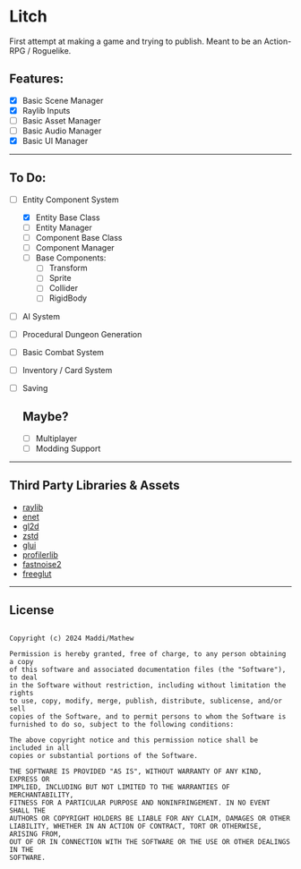 # Litch

First attempt at making a game and trying to publish.
Meant to be an Action-RPG / Roguelike.

## Features:
- [x] Basic Scene Manager
- [x] Raylib Inputs
- [ ] Basic Asset Manager
- [ ] Basic Audio Manager
- [x] Basic UI Manager

<hr>

## To Do:
  - [ ] Entity Component System
    - [x] Entity Base Class
    - [ ] Entity Manager
    - [ ] Component Base Class
    - [ ] Component Manager
    - [ ] Base Components:
        - [ ] Transform
        - [ ] Sprite
        - [ ] Collider
       - [ ] RigidBody
  - [ ] AI System
  - [ ] Procedural Dungeon Generation
  - [ ] Basic Combat System
  - [ ] Inventory / Card System
  - [ ] Saving

    ## Maybe?
      - [ ] Multiplayer
      - [ ] Modding Support

<hr>

## Third Party Libraries & Assets
- [raylib](https://github.com/raysan5/raylib)
- [enet](https://github.com/lsalzman/enet)
- [gl2d](https://github.com/meemknight/gl2d)
- [zstd](https://github.com/facebook/zstd)
- [glui](https://github.com/meemknight/glui/)
- [profilerlib](https://github.com/meemknight/profilerLib)
- [fastnoise2](https://github.com/Auburn/FastNoise2)
- [freeglut](https://github.com/freeglut/freeglut)

<hr>

## License
```MIT License

Copyright (c) 2024 Maddi/Mathew

Permission is hereby granted, free of charge, to any person obtaining a copy
of this software and associated documentation files (the "Software"), to deal
in the Software without restriction, including without limitation the rights
to use, copy, modify, merge, publish, distribute, sublicense, and/or sell
copies of the Software, and to permit persons to whom the Software is
furnished to do so, subject to the following conditions:

The above copyright notice and this permission notice shall be included in all
copies or substantial portions of the Software.

THE SOFTWARE IS PROVIDED "AS IS", WITHOUT WARRANTY OF ANY KIND, EXPRESS OR
IMPLIED, INCLUDING BUT NOT LIMITED TO THE WARRANTIES OF MERCHANTABILITY,
FITNESS FOR A PARTICULAR PURPOSE AND NONINFRINGEMENT. IN NO EVENT SHALL THE
AUTHORS OR COPYRIGHT HOLDERS BE LIABLE FOR ANY CLAIM, DAMAGES OR OTHER
LIABILITY, WHETHER IN AN ACTION OF CONTRACT, TORT OR OTHERWISE, ARISING FROM,
OUT OF OR IN CONNECTION WITH THE SOFTWARE OR THE USE OR OTHER DEALINGS IN THE
SOFTWARE.
```
